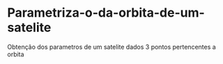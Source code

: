 # Parametriza-o-da-orbita-de-um-satelite
Obtenção dos parametros de um satelite dados 3 pontos pertencentes a orbita
